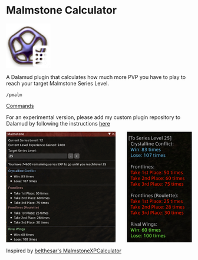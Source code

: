 # Malmstone Calculator
<img src="./images/icon.png" alt="Logo" width="120" height="120">

A Dalamud plugin that calculates how much more PVP you have to play to reach your target Malmstone Series Level.

```
/pmalm
```
[Commands](https://github.com/pinapelz/ffxiv-malmstone/wiki/Commands)

For an experimental version, please add my custom plugin repository to Dalamud by following the instructions [here](https://github.com/pinapelz/DalamudPlugins)

<div style="display: flex; justify-content: space-between;">
  <img src="./images/image1.png" alt="Screenshot of Malmstone Calculator Plugin Main Window" style="width: 59%;">
  <img src="./images/image2.png" alt="Screenshot of Malmstone Calculator Plugin Main Window" style="width: 35%;">
</div>

Inspired by [belthesar's MalmstoneXPCalculator](https://github.com/belthesar/MalmstoneXPCalculator)
